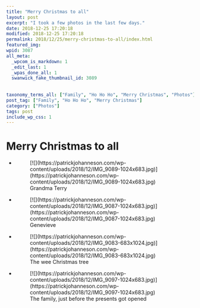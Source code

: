 ```yaml
---
title: "Merry Christmas to all"
layout: post
excerpt: "I took a few photos in the last few days."
date: 2018-12-25 17:20:18
modified: 2018-12-25 17:20:18
permalink: 2018/12/25/merry-christmas-to-all/index.html
featured_img: 
wpid: 3087
all_meta: 
  _wpcom_is_markdown: 1
  _edit_last: 1
  _wpas_done_all: 1
  swanwick_fake_thumbnail_id: 3089
  
  
taxonomy_terms_all: ["Family", "Ho Ho Ho", "Merry Christmas", "Photos"]
post_tag: ["Family", "Ho Ho Ho", "Merry Christmas"]
category: ["Photos"]
tags: post
include_wp_css: 1
---
```


# Merry Christmas to all

- <figure>[![](https://patrickjohanneson.com/wp-content/uploads/2018/12/IMG_9089-1024x683.jpg)](https://patrickjohanneson.com/wp-content/uploads/2018/12/IMG_9089-1024x683.jpg)<figcaption>Grandma Terry</figcaption></figure>
- <figure>[![](https://patrickjohanneson.com/wp-content/uploads/2018/12/IMG_9087-1024x683.jpg)](https://patrickjohanneson.com/wp-content/uploads/2018/12/IMG_9087-1024x683.jpg)<figcaption>Genevieve</figcaption></figure>
- <figure>[![](https://patrickjohanneson.com/wp-content/uploads/2018/12/IMG_9083-683x1024.jpg)](https://patrickjohanneson.com/wp-content/uploads/2018/12/IMG_9083-683x1024.jpg)<figcaption>The wee Christmas tree</figcaption></figure>
- <figure>[![](https://patrickjohanneson.com/wp-content/uploads/2018/12/IMG_9097-1024x683.jpg)](https://patrickjohanneson.com/wp-content/uploads/2018/12/IMG_9097-1024x683.jpg)<figcaption>The family, just before the presents got opened</figcaption></figure>